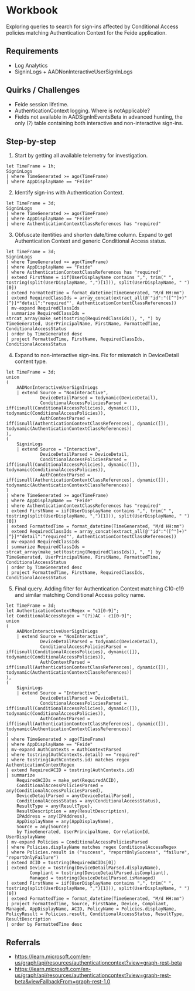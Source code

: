 # Workbook

Exploring queries to search for sign-ins affected by Conditional Access policies matching Authentication Context for the Feide application.

## Requirements
* Log Analytics
* SigninLogs + AADNonInteractiveUserSignInLogs

## Quirks / Challenges

* Feide session lifetime.
* AuthenticationContext logging. Where is notApplicable?
* Fields not available in AADSignInEventsBeta in advanced hunting, the only (?) table containing both interactive and non-interactive sign-ins.

## Step-by-step

1) Start by getting all available telemetry for investigation.
   
```kql
let TimeFrame = 1h;
SigninLogs
| where TimeGenerated >= ago(TimeFrame)
| where AppDisplayName == "Feide"
```

2) Identify sign-ins with Authentication Context.

```kql
let TimeFrame = 3d;
SigninLogs
| where TimeGenerated >= ago(TimeFrame)
| where AppDisplayName == "Feide"
| where AuthenticationContextClassReferences has "required"
```

3) Obfuscate itentities and shorten date/time column. Expand to get Authentication Context and generic Conditional Access status.

```kql
let TimeFrame = 3d;
SigninLogs
| where TimeGenerated >= ago(TimeFrame)
| where AppDisplayName == "Feide"
| where AuthenticationContextClassReferences has "required"
| extend FirstName = iif(UserDisplayName contains ",", trim(" ", tostring(split(UserDisplayName, ",")[1])), split(UserDisplayName, " ")[0])
| extend FormattedTime = format_datetime(TimeGenerated, "M/d HH:mm")
| extend RequiredClassIds = array_concat(extract_all(@'"id":"([^"]+)"[^}]*"detail":"required"', AuthenticationContextClassReferences))
| mv-expand RequiredClassIds
| summarize RequiredClassIds = strcat_array(make_set(tostring(RequiredClassIds)), ", ") by TimeGenerated, UserPrincipalName, FirstName, FormattedTime, ConditionalAccessStatus
| order by TimeGenerated desc
| project FormattedTime, FirstName, RequiredClassIds, ConditionalAccessStatus
```

4) Expand to non-interactive sign-ins. Fix for mismatch in DeviceDetail content type.
```kql
let TimeFrame = 3d;
union 
(
    AADNonInteractiveUserSignInLogs
    | extend Source = "NonInteractive",
             DeviceDetailParsed = todynamic(DeviceDetail),
             ConditionalAccessPoliciesParsed = iff(isnull(ConditionalAccessPolicies), dynamic([]), todynamic(ConditionalAccessPolicies)),
             AuthContextParsed = iff(isnull(AuthenticationContextClassReferences), dynamic([]), todynamic(AuthenticationContextClassReferences))
),
(
    SigninLogs
    | extend Source = "Interactive",
             DeviceDetailParsed = DeviceDetail,
             ConditionalAccessPoliciesParsed = iff(isnull(ConditionalAccessPolicies), dynamic([]), todynamic(ConditionalAccessPolicies)),
             AuthContextParsed = iff(isnull(AuthenticationContextClassReferences), dynamic([]), todynamic(AuthenticationContextClassReferences))
)
| where TimeGenerated >= ago(TimeFrame)
| where AppDisplayName == "Feide"
| where AuthenticationContextClassReferences has "required"
| extend FirstName = iif(UserDisplayName contains ",", trim(" ", tostring(split(UserDisplayName, ",")[1])), split(UserDisplayName, " ")[0])
| extend FormattedTime = format_datetime(TimeGenerated, "M/d HH:mm")
| extend RequiredClassIds = array_concat(extract_all(@'"id":"([^"]+)"[^}]*"detail":"required"', AuthenticationContextClassReferences))
| mv-expand RequiredClassIds
| summarize RequiredClassIds = strcat_array(make_set(tostring(RequiredClassIds)), ", ") by TimeGenerated, UserPrincipalName, FirstName, FormattedTime, ConditionalAccessStatus
| order by TimeGenerated desc
| project FormattedTime, FirstName, RequiredClassIds, ConditionalAccessStatus
```

5) Final query. Adding filter for Authentication Context matching C10-c19 and similar matching Conditional Access policy name.

```kql
let TimeFrame = 3d;
let AuthenticationContextRegex = "c1[0-9]";
let ConditionalAccessRegex = "(?i)AC - c1[0-9]";
union 
(
    AADNonInteractiveUserSignInLogs
    | extend Source = "NonInteractive",
             DeviceDetailParsed = todynamic(DeviceDetail),
             ConditionalAccessPoliciesParsed = iff(isnull(ConditionalAccessPolicies), dynamic([]), todynamic(ConditionalAccessPolicies)),
             AuthContextParsed = iff(isnull(AuthenticationContextClassReferences), dynamic([]), todynamic(AuthenticationContextClassReferences))
),
(
    SigninLogs
    | extend Source = "Interactive",
             DeviceDetailParsed = DeviceDetail,
             ConditionalAccessPoliciesParsed = iff(isnull(ConditionalAccessPolicies), dynamic([]), todynamic(ConditionalAccessPolicies)),
             AuthContextParsed = iff(isnull(AuthenticationContextClassReferences), dynamic([]), todynamic(AuthenticationContextClassReferences))
)
| where TimeGenerated > ago(TimeFrame)
| where AppDisplayName == "Feide"
| mv-expand AuthContexts = AuthContextParsed
| where tostring(AuthContexts.detail) == "required"
| where tostring(AuthContexts.id) matches regex AuthenticationContextRegex
| extend RequiredACID = tostring(AuthContexts.id)
| summarize 
    RequiredACIDs = make_set(RequiredACID),
    ConditionalAccessPoliciesParsed = any(ConditionalAccessPoliciesParsed),
    DeviceDetailParsed = any(DeviceDetailParsed),
    ConditionalAccessStatus = any(ConditionalAccessStatus),
    ResultType = any(ResultType),
    ResultDescription = any(ResultDescription),
    IPAddress = any(IPAddress),
    AppDisplayName = any(AppDisplayName),
    Source = any(Source)
    by TimeGenerated, UserPrincipalName, CorrelationId, UserDisplayName
| mv-expand Policies = ConditionalAccessPoliciesParsed
| where Policies.displayName matches regex ConditionalAccessRegex
| where Policies.result in ("success", "reportOnlySuccess", "failure", "reportOnlyFailure")
| extend ACID = tostring(RequiredACIDs[0])
| extend Device = tostring(DeviceDetailParsed.displayName),
         Compliant = tostring(DeviceDetailParsed.isCompliant),
         Managed = tostring(DeviceDetailParsed.isManaged)
| extend FirstName = iif(UserDisplayName contains ",", trim(" ", tostring(split(UserDisplayName, ",")[1])), split(UserDisplayName, " ")[0])
| extend FormattedTime = format_datetime(TimeGenerated, "M/d HH:mm")
| project FormattedTime, Source, FirstName, Device, Compliant, Managed, AppDisplayName, ACID, PolicyName = Policies.displayName, PolicyResult = Policies.result, ConditionalAccessStatus, ResultType, ResultDescription
| order by FormattedTime desc
```

## Referrals
* https://learn.microsoft.com/en-us/graph/api/resources/authenticationcontext?view=graph-rest-beta
* https://learn.microsoft.com/en-us/graph/api/resources/authenticationcontext?view=graph-rest-beta&viewFallbackFrom=graph-rest-1.0
